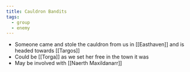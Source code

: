 ```yaml
---
title: Cauldron Bandits
tags:
  - group
  - enemy
---
```


* Someone came and stole the cauldron from us in [[Easthaven]] and is headed towards [[Targos]]
* Could be [[Torga]] as we set her free in the town it was 
* May be involved with [[Naerth Maxildanarr]]
